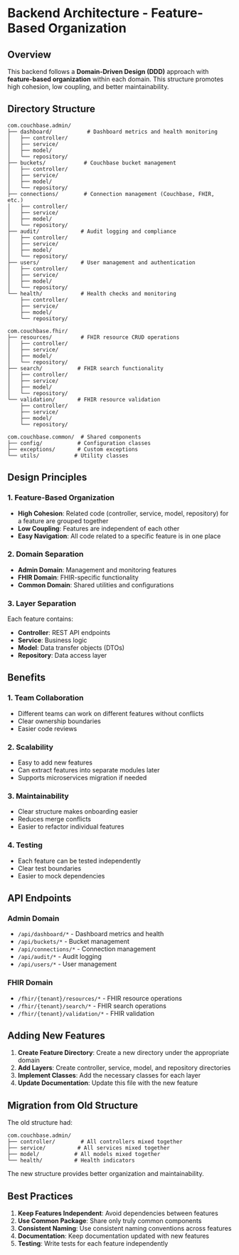 # Backend Architecture - Feature-Based Organization

## Overview

This backend follows a **Domain-Driven Design (DDD)** approach with **feature-based organization** within each domain. This structure promotes high cohesion, low coupling, and better maintainability.

## Directory Structure

```
com.couchbase.admin/
├── dashboard/           # Dashboard metrics and health monitoring
│   ├── controller/
│   ├── service/
│   ├── model/
│   └── repository/
├── buckets/            # Couchbase bucket management
│   ├── controller/
│   ├── service/
│   ├── model/
│   └── repository/
├── connections/        # Connection management (Couchbase, FHIR, etc.)
│   ├── controller/
│   ├── service/
│   ├── model/
│   └── repository/
├── audit/             # Audit logging and compliance
│   ├── controller/
│   ├── service/
│   ├── model/
│   └── repository/
├── users/             # User management and authentication
│   ├── controller/
│   ├── service/
│   ├── model/
│   └── repository/
└── health/            # Health checks and monitoring
    ├── controller/
    ├── service/
    ├── model/
    └── repository/

com.couchbase.fhir/
├── resources/         # FHIR resource CRUD operations
│   ├── controller/
│   ├── service/
│   ├── model/
│   └── repository/
├── search/           # FHIR search functionality
│   ├── controller/
│   ├── service/
│   ├── model/
│   └── repository/
└── validation/       # FHIR resource validation
    ├── controller/
    ├── service/
    ├── model/
    └── repository/

com.couchbase.common/  # Shared components
├── config/           # Configuration classes
├── exceptions/       # Custom exceptions
└── utils/           # Utility classes
```

## Design Principles

### 1. Feature-Based Organization

- **High Cohesion**: Related code (controller, service, model, repository) for a feature are grouped together
- **Low Coupling**: Features are independent of each other
- **Easy Navigation**: All code related to a specific feature is in one place

### 2. Domain Separation

- **Admin Domain**: Management and monitoring features
- **FHIR Domain**: FHIR-specific functionality
- **Common Domain**: Shared utilities and configurations

### 3. Layer Separation

Each feature contains:

- **Controller**: REST API endpoints
- **Service**: Business logic
- **Model**: Data transfer objects (DTOs)
- **Repository**: Data access layer

## Benefits

### 1. Team Collaboration

- Different teams can work on different features without conflicts
- Clear ownership boundaries
- Easier code reviews

### 2. Scalability

- Easy to add new features
- Can extract features into separate modules later
- Supports microservices migration if needed

### 3. Maintainability

- Clear structure makes onboarding easier
- Reduces merge conflicts
- Easier to refactor individual features

### 4. Testing

- Each feature can be tested independently
- Clear test boundaries
- Easier to mock dependencies

## API Endpoints

### Admin Domain

- `/api/dashboard/*` - Dashboard metrics and health
- `/api/buckets/*` - Bucket management
- `/api/connections/*` - Connection management
- `/api/audit/*` - Audit logging
- `/api/users/*` - User management

### FHIR Domain

- `/fhir/{tenant}/resources/*` - FHIR resource operations
- `/fhir/{tenant}/search/*` - FHIR search operations
- `/fhir/{tenant}/validation/*` - FHIR validation

## Adding New Features

1. **Create Feature Directory**: Create a new directory under the appropriate domain
2. **Add Layers**: Create controller, service, model, and repository directories
3. **Implement Classes**: Add the necessary classes for each layer
4. **Update Documentation**: Update this file with the new feature

## Migration from Old Structure

The old structure had:

```
com.couchbase.admin/
├── controller/        # All controllers mixed together
├── service/          # All services mixed together
├── model/           # All models mixed together
└── health/          # Health indicators
```

The new structure provides better organization and maintainability.

## Best Practices

1. **Keep Features Independent**: Avoid dependencies between features
2. **Use Common Package**: Share only truly common components
3. **Consistent Naming**: Use consistent naming conventions across features
4. **Documentation**: Keep documentation updated with new features
5. **Testing**: Write tests for each feature independently

